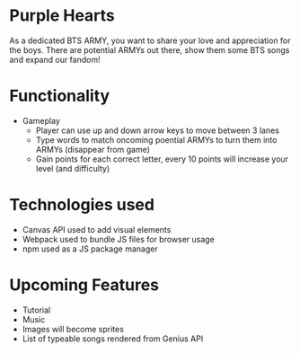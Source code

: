 # Purple Hearts
  As a dedicated BTS ARMY, you want to share your love and appreciation for the boys. There are potential ARMYs out there, show them some BTS songs and expand our fandom!

# Functionality
  + Gameplay
    + Player can use up and down arrow keys to move between 3 lanes
    + Type words to match oncoming poential ARMYs to turn them into ARMYs (disappear from game)
    + Gain points for each correct letter, every 10 points will increase your level (and difficulty)

# Technologies used
  + Canvas API used to add visual elements 
  + Webpack used to bundle JS files for browser usage 
  + npm used as a JS package manager

# Upcoming Features
  + Tutorial
  + Music
  + Images will become sprites
  + List of typeable songs rendered from Genius API